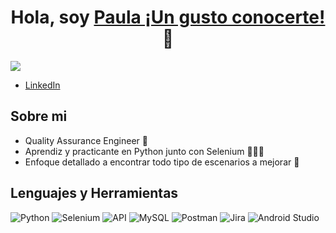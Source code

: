 <div align="center">
  <h1 align="center">Hola, soy <a href="https://www.linkedin.com/in/paula-salinas-qa-engineer">Paula ¡Un gusto conocerte!</a> 👋</h1>
</div>
<img src="https://i.imgur.com/af8Fc4K.png">

- [LinkedIn](www.linkedin.com/in/paula-salinas-qa-engineer)

## Sobre mi

- Quality Assurance Engineer 🐛
- Aprendiz y practicante en Python junto con Selenium 👩🏼‍💻
- Enfoque detallado a encontrar todo tipo de escenarios a mejorar 👀

## Lenguajes y Herramientas

![Python](https://img.shields.io/badge/Python-3776AB?style=for-the-badge&logo=python&logoColor=white)
![Selenium](https://img.shields.io/badge/Selenium-43B02A?style=for-the-badge&logo=selenium&logoColor=white)
![API](https://img.shields.io/badge/API-0088CC?style=for-the-badge&logo=apachespark&logoColor=white)
![MySQL](https://img.shields.io/badge/MySQL-4479A1?style=for-the-badge&logo=mysql&logoColor=white)
![Postman](https://img.shields.io/badge/Postman-FF6C37?style=for-the-badge&logo=postman&logoColor=white)
![Jira](https://img.shields.io/badge/Jira-0052CC?style=for-the-badge&logo=jira&logoColor=white)
![Android Studio](https://img.shields.io/badge/Android_Studio-3DDC84?style=for-the-badge&logo=android-studio&logoColor=white)

